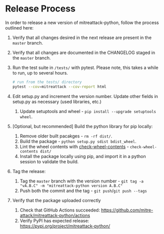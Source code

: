 # Release Process

In order to release a new version of mitreattack-python, follow the process outlined here:

1. Verify that all changes desired in the next release are present in the `master` branch.
2. Verify that all changes are documented in the CHANGELOG staged in the `master` branch.
3. Run the test suite in `/tests/` with pytest.
   Please note, this takes a while to run, up to several hours.

   ```bash
   # run from the tests/ directory
   pytest --cov=mitreattack --cov-report html
   ```

4. Edit setup.py and increment the version number.
   Update other fields in setup.py as necessary (used libraries, etc.)
   1. Update setuptools and wheel - `pip install --upgrade setuptools wheel`.
5. [Optional, but recommended] Build the python library for pip locally:
   1. Remove older built pacakges - `rm -rf dist/`.
   2. Build the package - `python setup.py sdist bdist_wheel`.
   3. Lint the wheel contents with [check-wheel-contents](https://github.com/jwodder/check-wheel-contents) - `check-wheel-contents dist/`
   4. Install the package locally using pip, and import it in a python session to validate the build.
6. Tag the release:
   1. Tag the `master` branch with the version number - `git tag -a "vA.B.C" -m "mitreattack-python version A.B.C"`
   2. Push both the commit and the tag - `git push`/`git push --tags`
7. Verify that the package uploaded correctly
   1. Check that GitHub Actions succeeded: <https://github.com/mitre-attack/mitreattack-python/actions>
   2. Verify PyPI has expected release: <https://pypi.org/project/mitreattack-python/>
